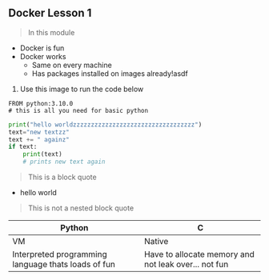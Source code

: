 ## Docker Lesson 1

> In this module


- Docker is fun
- Docker works
  - Same on every machine
  - Has packages installed on images already!asdf

1. Use this image to run the code below
  ```
  FROM python:3.10.0
  # this is all you need for basic python
  ```

```python
print("hello worldzzzzzzzzzzzzzzzzzzzzzzzzzzzzzzzzzz")
text="new textzz"
text += " againz"
if text:
    print(text)
    # prints new text again
```

> This is a block quote

- hello world
> This is not a nested block quote


| Python | C |
| ----------- | ----------- |
| VM | Native |
| Interpreted programming language thats loads of fun | Have to allocate memory and not leak over... not fun |
